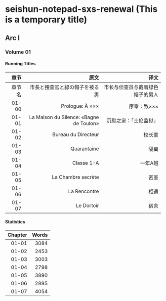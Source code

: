 # seishun-notepad-sxs-renewal (This is a temporary title)

## Arc I

### Volume 01

#### Running Titles

|章节|原文|译文|
|------:|------:|------:|
|章节名|市長と捜査官と緑の帽子を被る男|市长与侦查员与戴着绿色帽子的男人|
|01-00|Prologue: À ×××|序章：致×××|
|01-01|La Maison du Silence: «Bagne de Toulon»|沉默之家：「土伦监狱」|
|01-02|Bureau du Directeur|校长室|
|01-03|Quarantaine|隔离|
|01-04|Classe 1-A|一年A班|
|01-05|La Chambre secrète|密室|
|01-06|La Rencontre|相遇|
|01-07|Le Dortoir|宿舍|

#### Statistics

|Chapter|Words|
|------:|----:|
|01-01|3084|
|01-02|2453|
|01-03|3003|
|01-04|2798|
|01-05|3890|
|01-06|2895|
|01-07|4054|

